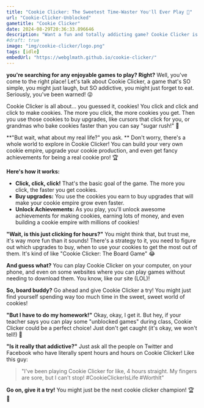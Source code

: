 ```yaml
---
title: "Cookie Clicker: The Sweetest Time-Waster You'll Ever Play 🍪"
url: "Cookie-Clicker-Unblocked"
gametitle: "Cookie Clicker"
date: 2024-08-29T20:36:33.896646
description: "Want a fun and totally addicting game? Cookie Clicker is a super simple but awesome game where you click cookies, get more cookies, and build a cookie empire! It's perfect for when you're bored, and it's totally free to play!"
#draft: true
image: "img/cookie-clicker/logo.png"
tags: [idle]
embedUrl: "https://webglmath.github.io/cookie-clicker/"
---
```


**you're searching for any enjoyable games to play? Right?**  Well, you've come to the right place!  Let's talk about Cookie Clicker, a game that's  SO simple, you might just laugh, but SO addictive, you might just forget to eat.   Seriously, you've been warned! 😜 

Cookie Clicker is all about... you guessed it, cookies!  You click and click and click to make cookies.   The more you click, the more cookies you get.   Then you use those cookies to buy upgrades, like cursors that click for you, or grandmas who bake cookies faster than you can say "sugar rush!" 👵 

**"But wait, what about my real life?" you ask.  ** Don't worry, there's a whole world to explore in Cookie Clicker!  You can build your very own cookie empire, upgrade your cookie production, and even get fancy achievements for being a real cookie pro!  🏆 

**Here's how it works:**

* **Click, click, click!** That's the basic goal of the game.  The more you click, the faster you get cookies.  
* **Buy upgrades:** You use the cookies you earn to buy upgrades that will make your cookie empire grow even faster.  
* **Unlock Achievements:**  As you play, you'll unlock awesome achievements for making cookies,  earning lots of money, and even building a cookie empire with millions of cookies! 

**"Wait, is this just clicking for hours?"** You might think that, but trust me, it's way more fun than it sounds!  There's a strategy to it,  you need to figure out which upgrades to buy,  when to use your cookies to get the most out of them.  It's kind of like  "Cookie Clicker: The Board Game" 😂  

**And guess what?**  You can play Cookie Clicker on your computer, on your phone,  and even on some websites where you can play games without needing to download them.  You know, like  our site (LOL)! 

**So, board buddy?**  Go ahead and give Cookie Clicker a try!  You might just find yourself spending way too much time in the sweet, sweet world of cookies! 

**"But I have to do my homework!"**  Okay, okay, I get it.  But hey,  if your teacher says you can play some "unblocked games" during class,  Cookie Clicker could be a perfect choice!   Just don't get caught  (it's okay,  we won't tell!) 🤫 

**"Is it really that addictive?"**  Just ask all the people on Twitter and Facebook who have literally spent hours and hours on Cookie Clicker!  Like this guy:  

> "I've been playing Cookie Clicker for like,  4 hours straight.  My fingers are sore,  but I can't stop!  #CookieClickerIsLife #WorthIt"

**Go on, give it a try!**  You might just be the next cookie clicker champion! 🏆 🍪 
